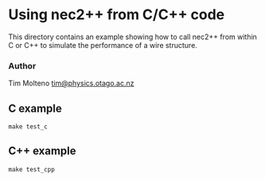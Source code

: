 # Using nec2++ from C/C++ code

This directory contains an example showing how to call nec2++ from within C or C++ to simulate
the performance of a wire structure.

### Author

Tim Molteno <tim@physics.otago.ac.nz>

## C example

    make test_c

## C++ example

    make test_cpp
